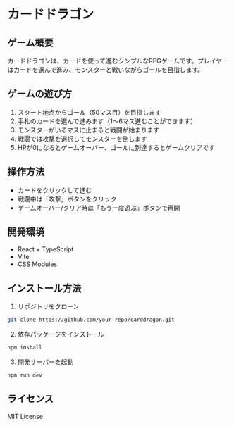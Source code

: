 # カードドラゴン

## ゲーム概要
カードドラゴンは、カードを使って進むシンプルなRPGゲームです。プレイヤーはカードを選んで進み、モンスターと戦いながらゴールを目指します。

## ゲームの遊び方
1. スタート地点からゴール（50マス目）を目指します
2. 手札のカードを選んで進みます（1～6マス進むことができます）
3. モンスターがいるマスに止まると戦闘が始まります
4. 戦闘では攻撃を選択してモンスターを倒します
5. HPが0になるとゲームオーバー、ゴールに到達するとゲームクリアです

## 操作方法
- カードをクリックして進む
- 戦闘中は「攻撃」ボタンをクリック
- ゲームオーバー/クリア時は「もう一度遊ぶ」ボタンで再開

## 開発環境
- React + TypeScript
- Vite
- CSS Modules

## インストール方法
1. リポジトリをクローン
```bash
git clone https://github.com/your-repo/carddragon.git
```
2. 依存パッケージをインストール
```bash
npm install
```
3. 開発サーバーを起動
```bash
npm run dev
```

## ライセンス
MIT License

